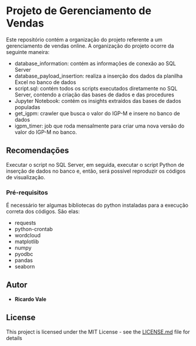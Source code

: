 # Projeto de Gerenciamento de Vendas

Este repositório contém a organização do projeto referente a um gerenciamento de vendas online. A organização do projeto ocorre da seguinte maneira:
* database_information: contém as informações de conexão ao SQL Server
* database_payload_insertion: realiza a inserção dos dados da planilha Excel no banco de dados
* script.sql: contém todos os scripts executados diretamente no SQL Server, contendo a criação das bases de dados e das procedures
* Jupyter Notebook: contém os insights extraídos das bases de dados populadas
* get_igpm: crawler que busca o valor do IGP-M e insere no banco de dados
* igpm_timer: job que roda mensalmente para criar uma nova versão do valor do IGP-M no banco.

## Recomendações

Executar o script no SQL Server, em seguida, executar o script Python de inserção de dados no banco e, então, será possível reproduzir os códigos de visualização.

### Pré-requisitos

É necessário ter algumas bibliotecas do python instaladas para a execução correta dos códigos. São elas:
* requests
* python-crontab
* wordcloud
* matplotlib
* numpy
* pyodbc
* pandas
* seaborn

## Autor

* **Ricardo Vale**

## License

This project is licensed under the MIT License - see the [LICENSE.md](LICENSE.md) file for details

